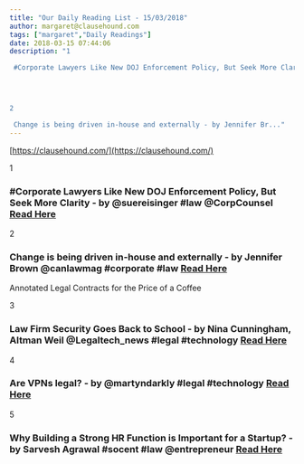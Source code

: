 ```yaml
---
title: "Our Daily Reading List - 15/03/2018"
author: margaret@clausehound.com
tags: ["margaret","Daily Readings"]
date: 2018-03-15 07:44:06
description: "1

 #Corporate Lawyers Like New DOJ Enforcement Policy, But Seek More Clarity - by @suereisinger #law @CorpCounsel Read Here

 


2

 Change is being driven in-house and externally - by Jennifer Br..."
---
```


[https://clausehound.com/](https://clausehound.com/)

1

###  #Corporate Lawyers Like New DOJ Enforcement Policy, But Seek More Clarity - by @suereisinger #law @CorpCounsel [Read Here](https://www.law.com/corpcounsel/2018/03/07/corporate-lawyers-like-new-doj-enforcement-policy-but-seek-more-clarity/)

 

2

###  Change is being driven in-house and externally - by Jennifer Brown @canlawmag #corporate #law [Read Here](http://www.canadianlawyermag.com/author/jennifer-brown/change-is-being-driven-in-house-and-externally-15394/)

Annotated Legal Contracts
for the Price of a Coffee

3

###  Law Firm Security Goes Back to School - by Nina Cunningham, Altman Weil @Legaltech_news #legal #technology [Read Here](https://www.law.com/legaltechnews/2018/03/02/law-firm-security-goes-back-to-school/)

 

4

###  Are VPNs legal? - by @martyndarkly #legal #technology [Read Here](https://www.techadvisor.co.uk/feature/security/are-vpns-legal-3673180/)

 

5

###  Why Building a Strong HR Function is Important for a Startup? - by Sarvesh Agrawal #socent #law @entrepreneur [Read Here](https://www.entrepreneur.com/article/310260)

 